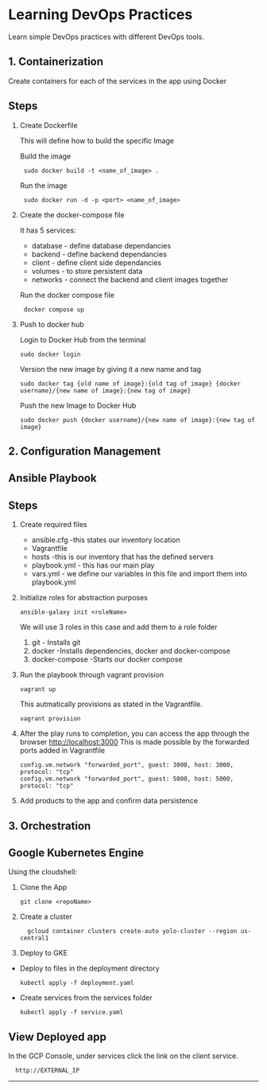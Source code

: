 # Learning DevOps Practices

Learn simple DevOps practices with different DevOps tools.


## 1. Containerization

 Create containers for each of the services in the app using Docker
 ## Steps
 1. Create Dockerfile

	This will define how to build the specific Image

    Build the image
    ```
     sudo docker build -t <name_of_image> .
     ```
    Run the image
    ```
     sudo docker run -d -p <port> <name_of_image>
     ```
        


 2. Create the docker-compose file
     
     It has 5 services: 
    * database - define database dependancies
    * backend - define backend dependancies
    * client - define client side dependancies
    * volumes - to store persistent data
    * networks - connect the backend and client images together
    
    Run the docker compose file
    ```
     docker compose up
     ```

 3. Push to docker hub

    Login to Docker Hub from the terminal
      ```
      sudo docker login
      ```
    Version the new image by giving it a new name and tag
   
      ```
      sudo docker tag {old name of image}:{old tag of image} {docker username}/{new name of image}:{new tag of image}
      ```
    Push the new Image  to Docker Hub
   
      ```
      sudo docker push {docker username}/{new name of image}:{new tag of image}
      ```

## 2. Configuration Management

## Ansible Playbook
  ## Steps
  1. Create required files
      * ansible.cfg -this states our inventory location
      * Vagrantfile 
      * hosts -this is our inventory that has the defined servers
      * playbook.yml - this has our main play
      * vars.yml - we define our variables in this file and import them into playbook.yml
  2. Initialize roles for abstraction purposes
      ```
      ansible-galaxy init <roleName>
      ```
      We will use 3 roles in this case and add them to a role folder
      1. git - Installs git
      1. docker -Installs dependencies, docker and docker-compose
      1. docker-compose -Starts our docker compose
      
  3. Run the playbook through vagrant provision
      ```
      vagrant up
      ```
      This autmatically provisions as stated in the Vagrantfile.

      ```
      vagrant provision
      ```
  4. After the play runs to completion, you can access the app through the browser
      [http://localhost:3000](http://localhost:3000)
      This is made possible by the forwarded ports added in Vagrantfile
      ```
      config.vm.network "forwarded_port", guest: 3000, host: 3000, protocol: "tcp"
      config.vm.network "forwarded_port", guest: 5000, host: 5000, protocol: "tcp"

      ```
  5. Add products to the app and confirm data persistence
  

## 3. Orchestration

## Google Kubernetes Engine

  Using the cloudshell:
  1. Clone the App

      ```
      git clone <repoName>
      ```
  2. Create a cluster

      ```
        gcloud container clusters create-auto yolo-cluster --region us-central1
      ```
  3. Deploy to GKE
    
  * Deploy to files in the deployment directory

      ```
      kubectl apply -f deployment.yaml
      ```

  * Create services from the services folder

      ```
      kubectl apply -f service.yaml
      ```
          
  ## View Deployed app 
  In the GCP Console, under services click the link on the client service.
  ```
    http://EXTERNAL_IP
  ```
  ---